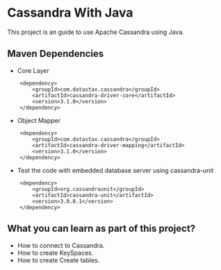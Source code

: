 # Cassandra With Java

This project is an guide to use Apache Cassandra using Java.

## Maven Dependencies

-  Core Layer
```
    <dependency>
        <groupId>com.datastax.cassandra</groupId>
        <artifactId>cassandra-driver-core</artifactId>
        <version>3.1.0</version>
    </dependency>
```
-  Object Mapper
```
    <dependency>
        <groupId>com.datastax.cassandra</groupId>
        <artifactId>cassandra-driver-mapping</artifactId>
        <version>3.1.0</version>
    </dependency>
```
-  Test the code with embedded database server using cassandra-unit
```
    <dependency>
        <groupId>org.cassandraunit</groupId>
        <artifactId>cassandra-unit</artifactId>
        <version>3.0.0.1</version>
    </dependency>
```

## What you can learn as part of this project?
-  How to connect to Cassandra.
-  How to create KeySpaces.
-  How to create Create tables.